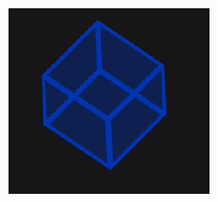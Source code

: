 <img align="right" alt="Gif" width="400" src="https://raw.githubusercontent.com/Coding-inverse/Shorts/main/Loading%20Animations/V.0.0.2/Preview/Preview.gif">
